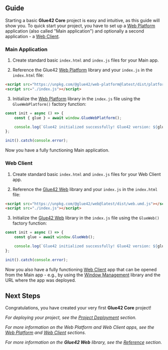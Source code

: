 ## Guide

Starting a basic **Glue42 Core** project is easy and intuitive, as this guide will show you. To quick start your project, you have to set up a [Web Platform](../../developers/core-concepts/web-platform/overview/index.html) application (also called "Main application") and optionally a second application - a [Web Client](../../developers/core-concepts/web-client/overview/index.html).

### Main Application

1. Create standard basic `index.html` and `index.js` files for your Main app.

2. Reference the Glue42 [Web Platform](https://www.npmjs.com/package/@glue42/web-platform) library and your `index.js` in the `index.html` file:

```html
<script src="https://unpkg.com/@glue42/web-platform@latest/dist/platform.web.umd.js"></script>
<script src="./index.js"></script>
```

3. Initialize the [Web Platform](https://www.npmjs.com/package/@glue42/web-platform) library in the `index.js` file using the `GlueWebPlatform()` factory function:

```javascript
const init = async () => {
    const { glue } = await window.GlueWebPlatform();

    console.log(`Glue42 initialized successfully! Glue42 version: ${glue.version}`);
};

init().catch(console.error);
```

Now you have a fully functioning Main application.

### Web Client

1. Create standard basic `index.html` and `index.js` files for your Web Client app.

2. Reference the [Glue42 Web](https://www.npmjs.com/package/@glue42/web) library and your `index.js` in the `index.html` file:

```html
<script src="https://unpkg.com/@glue42/web@latest/dist/web.umd.js"></script>
<script src="./index.js"></script>
```

3. Initialize the [Glue42 Web](https://www.npmjs.com/package/@glue42/web) library in the `index.js` file using the `GlueWeb()` factory function:

```javascript
const init = async () => {
    const glue = await window.GlueWeb();

    console.log(`Glue42 initialized successfully! Glue42 version: ${glue.version}`);
};

init().catch(console.error);
```

Now you also have a fully functioning [Web Client](../../developers/core-concepts/web-client/overview/index.html) app that can be opened from the Main app - e.g., by using the [Window Management](../../capabilities/windows/window-management/index.html) library and the URL where the app was deployed.

## Next Steps

Congratulations, you have created your very first **Glue42 Core** project! 

*For deploying your project, see the [Project Deployment](../project-deployment/index.html) section.*

*For more information on the Web Platform and Web Client apps, see the [Web Platform](../../developers/core-concepts/web-platform/overview/index.html) and [Web Client](../../developers/core-concepts/web-client/overview/index.html) sections.*

*For more information on the **Glue42 Web** library, see the [Reference](../../reference/core/latest/glue42%20web/index.html) section.*